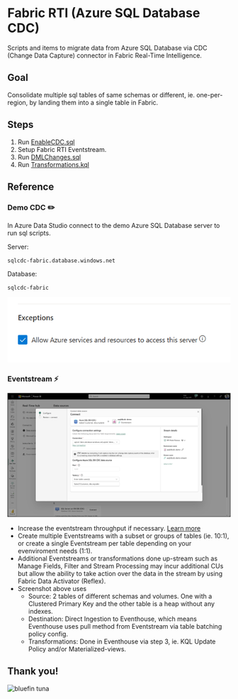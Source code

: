 # Fabric RTI (Azure SQL Database CDC)
Scripts and items to migrate data from Azure SQL Database via CDC (Change Data Capture) connector in Fabric Real-Time Intelligence. 

## Goal 
Consolidate multiple sql tables of same schemas or different, ie. one-per-region, by landing them into a single table in Fabric. 

## Steps 
1. Run [EnableCDC.sql](EnableCDC.sql)
2. Setup Fabric RTI Eventstream.
3. Run [DMLChanges.sql](DMLChanges.sql)
4. Run [Transformations.kql](Transformations.kql)


## Reference
###  Demo CDC ✏️ 
In Azure Data Studio connect to the demo Azure SQL Database server to run sql scripts.

Server: 
```
sqlcdc-fabric.database.windows.net
```
Database: 
```
sqlcdc-fabric
```

![AllowAzureNetwork.png](assets/AllowForFabric.png "Allow Azure Network(Fabric)")

### Eventstream ⚡
![Eventstream1.png](assets/Eventstream1.png "Eventstream Connect Datasource")
- Increase the eventstream throughput if necessary. [Learn more](https://learn.microsoft.com/fabric/real-time-intelligence/event-streams/configure-settings#event-throughput-setting)
- Create multiple Eventstreams with a subset or groups of tables (ie. 10:1), or create a single Eventstream per table depending on your evenviroment needs (1:1).
- Additional Eventstreams or transformations done up-stream such as Manage Fields, Filter and Stream Processing may incur additional CUs but allow the ability to take action over the data  in the stream by using Fabric Data Activator (Reflex).
- Screenshot above uses
  - Source: 2 tables of different schemas and volumes. One with a Clustered Primary Key and the other table is a heap without any indexes.
  - Destination: Direct Ingestion to Eventhouse, which means Eventhouse uses pull method from Eventstream via table batching policy config.
  - Transformations: Done in Eventhouse via step 3, ie. KQL Update Policy and/or Materialized-views.


## Thank you!
![bluefin tuna](https://upload.wikimedia.org/wikipedia/commons/7/72/Large_bluefin_tuna_on_deck.jpg "bluefin tuna")

